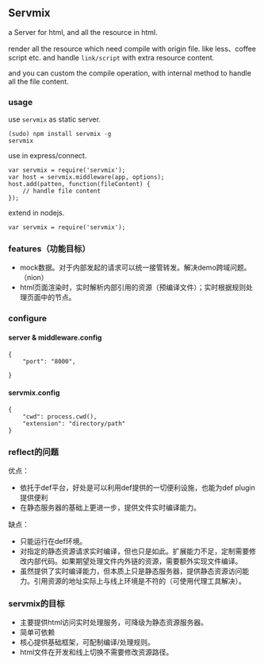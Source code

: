## Servmix

a Server for html, and all the resource in html.

render all the resource which need compile with origin file. like less、coffee script etc. 
and handle `link/script` with extra resource content.

and you can custom the compile operation, with internal method to handle all the file content.

### usage

use `servmix` as static server.

```
(sudo) npm install servmix -g
servmix
```

use in express/connect.

```
var servmix = require('servmix');
var host = servmix.middleware(app, options);
host.add(patten, function(fileContent) {
    // handle file content
});
```

extend in nodejs.

```
var servmix = require('servmix');
```

### features（功能目标）

* mock数据。对于内部发起的请求可以统一接管转发。解决demo跨域问题。（nion）
* html页面渲染时，实时解析内部引用的资源（预编译文件）；实时根据规则处理页面中的节点。

### configure

#### server & middleware.config
```
{
    "port": "8000",
    
}
```

#### servmix.config
```
{
    "cwd": process.cwd(),
    "extension": "directory/path"
}
```

### reflect的问题

优点：
* 依托于def平台，好处是可以利用def提供的一切便利设施，也能为def plugin提供便利
* 在静态服务器的基础上更进一步，提供文件实时编译能力。

缺点：
* 只能运行在def环境。
* 对指定的静态资源请求实时编译，但也只是如此。扩展能力不足，定制需要修改内部代码。如果期望处理文件内外链的资源，需要额外实现文件编译。
* 虽然提供了实时编译能力，但本质上只是静态服务器，提供静态资源访问能力。引用资源的地址实际上与线上环境是不符的（可使用代理工具解决）。

### servmix的目标

* 主要提供html访问实时处理服务，可降级为静态资源服务器。
* 简单可依赖
* 核心提供基础框架，可配制编译/处理规则。
* html文件在开发和线上切换不需要修改资源路径。